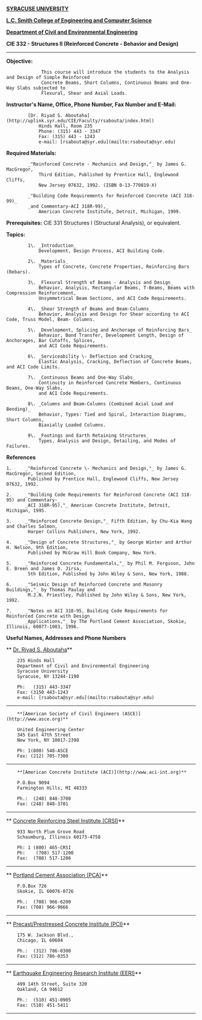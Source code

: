 **[SYRACUSE  UNIVERSITY](http://www.syr.edu)**

**[L.C. Smith College of Engineering and Computer
Science](http://uplink.syr.edu)**

**[Department of Civil and Environmental
Engineering](http://uplink.syr.edu/Dept/Cie/Main/index.html)**  


**CIE 332 - Structures II (Reinforced Concrete - Behavior and Design)**

  
  
  
  

************************************************************************************************************

**Objective:**

                 This course will introduce the students to the Analysis and Design of Simple Reinforced   
                 Concrete Beams, Short Columns, Continuous Beams and One-Way Slabs subjected to   
                 Flexural, Shear and Axial Loads.   


**Instructor's Name, Office, Phone Number, Fax Number and E-Mail:**

            [Dr. Riyad S. Aboutaha](http://uplink.syr.edu/CIE/Faculty/rsabouta/index.html)   
                Hinds Hall, Room 235   
                Phone: (315) 443 - 3347   
                Fax: (315) 443 - 1243   
                e-mail: [rsabouta@syr.edu](mailto:rsabouta@syr.edu)   


**Required Materials:**

            _"Reinforced Concrete - Mechanics and Design,"_ by James G. MacGregor,   
                Third Edition, Published by Prentice Hall, Englewood Cliffs,   
                New Jersey 07632, 1992. (ISBN 0-13-770819-X) 

            _"Building Code Requirements for Reinforced Concrete (ACI 318-99)_   
            _and Commentary-ACI 318R-99),_   
                American Concrete Institute, Detroit, Michigan, 1999.   


**Prerequisites:**          CIE 331 Structures I (Structural Analysis), or
equivalent.  


**Topics:**

            1\. _Introduction_   
                Development, Design Process, ACI Building Code. 

            2\. _Materials_   
                Types of Concrete, Concrete Properties, Reinforcing Bars (Rebars). 

            3\. _Flexural Strength of Beams - Analysis and Design_   
                Behavior, Analysis, Rectangular Beams, T-Beams, Beams with Compression Reinforcement,   
                Unsymmetrical Beam Sections, and ACI Code Requirements. 

            4\. _Shear Strength of Beams and Beam-Columns_   
                Behavior, Analysis and Design for Shear according to ACI Code, Truss Model, Beam- Columns. 

            5\. _Development, Splicing and Anchorage of Reinforcing Bars_   
                Behavior, Bond Transfer, Development Length, Design of Anchorages, Bar Cutoffs, Splices,   
                and ACI Code Requirements. 

            6\. _Serviceability \- Deflection and Cracking_   
                Elastic Analysis, Cracking, Deflection of Concrete Beams, and ACI Code Limits. 

            7\. _Continuous Beams and One-Way Slabs_   
                Continuity in Reinforced Concrete Members, Continuous Beams, One-Way Slabs,   
                and ACI Code Requirements. 

            8\. _Columns and Beam-Columns (Combined Axial Load and Bending)_   
                Behavior, Types: Tied and Spiral, Interaction Diagrams, Short Columns,   
                Biaxially Loaded Columns. 

            9\. _Footings and Earth Retaining Structures_   
                Types, Analysis and Design, Detailing, and Modes of Failures.   


**References**

    1.     _"Reinforced Concrete \- Mechanics and Design,"_ by James G. MacGregor, Second Edition,   
            Published by Prentice Hall, Englewood Cliffs, New Jersey 07632, 1992. 

    2.     _"Building Code Requirements for Reinforced Concrete (ACI 318-95) and Commentary-_   
           _ACI 318R-95),"_ American Concrete Institute, Detroit, Michigan, 1995. 

    3.     _"Reinforced Concrete Design,"_ Fifth Edition, by Chu-Kia Wang and Charles Salmon,   
            Harper Collins Publishers, New York, 1992. 

    4.     _"Design of Concrete Structures,"_ by George Winter and Arthur H. Nelson, 9th Edition,   
            Published by McGraw Hill Book Company, New York. 

    5.     _"Reinforced Concrete Fundamentals,"_ by Phil M. Ferguson, John E. Breen and James O. Jirsa,   
            5th Edition, Published by John Wiley & Sons, New York, 1988. 

    6.     _"Seismic Design of Reinforced Concrete and Masonry Buildings,"_ by Thomas Paulay and   
            M.J.N. Priestley, Published by John Wiley & Sons, New York, 1992. 

    7.     _"Notes on ACI 318-95, Building Code Requirements for Reinforced Concrete with Design_   
           _Applications,"_ by The Portland Cement Association, Skokie, Illinois, 60077-1083, 1996.   


**Useful Names, Addresses and Phone Numbers**

**        [Dr. Riyad S.
Aboutaha](http://uplink.syr.edu/CIE/Faculty/rsabouta/index.html)**

        235 Hinds Hall   
        Department of Civil and Environmental Engineering   
        Syracuse University   
        Syracuse, NY 13244-1190 

        Ph:   (315) 443-3347   
        Fax: (3150 443-1243   
        e-mail: [rsabouta@syr.edu](mailto:rsabouta@syr.edu)   
____________________________________

        **[American Society of Civil Engineers (ASCE)](http://www.asce.org)**

        United Engineering Center   
        345 East 47th Street   
        New York, NY 10017-2398 

        Ph: 1(800) 548-ASCE   
        Fax: (212) 705-7300   
____________________________________

        **[American Concrete Institute (ACI)](http://www.aci-int.org)**

        P.O.Box 9094   
        Farmington Hills, MI 48333 

        Ph.:  (248) 848-3700   
        Fax: (248) 848-3701   
____________________________________

**         [Concrete Reinforcing Steel Institute
(CRSI)](http://www.crsi.org)**

        933 North Plum Grove Road   
        Schaumburg, Illinois 60173-4758 

        Ph: 1 (800) 465-CRSI   
        Ph:    (708) 517-1200   
        Fax:  (708) 517-1206   
____________________________________

**         [Portland Cement Association (PCA)](http://www.portcement.org)**

        P.O.Box 726   
        Skokie, IL 60076-0726 

        Ph.:  (708) 966-6200   
        Fax: (708) 966-9666   
____________________________________

**         [Precast/Prestressed Concrete Institute
(PCI)](http://www.pci.org)**

        175 W. Jackson Blvd.,   
        Chicago, IL 60604 

        Ph.:  (312) 786-0300   
        Fax: (312) 786-0353   
____________________________________

**         [Earthquake Engineering Research Institute
(EERI)](http://www.eeri.org)**

        499 14th Street, Suite 320   
        Oakland, CA 94612 

        Ph.:  (510) 451-0905   
        Fax: (510) 451-5411   
____________________________________  


